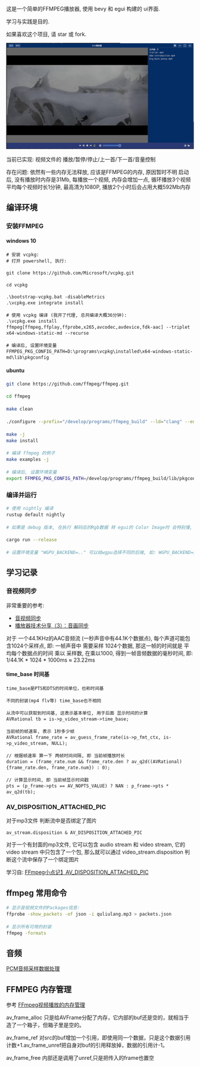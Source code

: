 这是一个简单的FFMPEG播放器, 使用 bevy 和 egui 构建的 ui界面.

学习与实践是目的.

如果喜欢这个项目, 请 star 或 fork.

![](docs/Readme/2022-04-01-19-06-36.png)

当前已实现:
视频文件的 播放/暂停/停止/上一首/下一首/音量控制

存在问题:
依然有一些内存无法释放, 应该是FFMPEG的内存, 原因暂时不明
启动后, 没有播放时内存是31Mb, 每播放一个视频, 内存会增加一点, 循环播放3个视频 平均每个视频时长1分钟, 最高清为1080P, 播放2个小时后会占用大概592Mb内存

## 编译环境

### 安装FFMPEG

#### windows 10

```
# 安装 vcpkg:
# 打开 powershell, 执行:

git clone https://github.com/Microsoft/vcpkg.git

cd vcpkg

.\bootstrap-vcpkg.bat -disableMetrics
.\vcpkg.exe integrate install

# 使用 vcpkg 编译 (我开了代理, 总共编译大概36分钟):
.\vcpkg.exe install ffmpeg[ffmpeg,ffplay,ffprobe,x265,avcodec,avdevice,fdk-aac] --triplet x64-windows-static-md --recurse

# 编译后, 设置环境变量
FFMPEG_PKG_CONFIG_PATH=D:\programs\vcpkg\installed\x64-windows-static-md\lib\pkgconfig
```

#### ubuntu

```sh
git clone https://github.com/ffmpeg/ffmpeg.git

cd ffmpeg

make clean

./configure --prefix="/develop/programs/ffmpeg_build" --ld="clang" --enable-pic --disable-programs --disable-avdevice --disable-postproc --disable-network --disable-schannel --disable-sdl2 --disable-sndio

make -j
make install

# 编译 ffmpeg 的例子
make examples -j

# 编译后, 设置环境变量
export FFMPEG_PKG_CONFIG_PATH=/develop/programs/ffmpeg_build/lib/pkgconfig
```



### 编译并运行

```sh
# 使用 nightly 编译
rustup default nightly

# 如果是 debug 版本, 在执行 解码后的Rgb数据 转 egui的 Color Image时 会特别慢, release版本会有优化

cargo run --release

# 设置环境变量 "WGPU_BACKEND=.." 可以给wgpu选择不同的后端, 如: WGPU_BACKEND=gl, 使用opengl.
```
## 学习记录

### 音视频同步

非常重要的参考:
* [音视频同步](https://www.cnblogs.com/leisure_chn/p/10307089.html)
* [播放器技术分享（3）：音画同步](https://zhuanlan.zhihu.com/p/51924640)

对于 一个44.1KHz的AAC音频流 (一秒声音中有44.1K个数据点), 每个声道可能包含1024个采样点, 即: 一帧声音中 需要采样 1024个数据, 那这一帧的时间就是
平均每个数据点的时间 乘以 采样数, 在乘以1000, 得到一帧音频数据的毫秒时间, 即: 1/44.1K * 1024 * 1000ms ≈ 23.22ms

#### time_base 时间基

    time_base是PTS和DTS的时间单位，也称时间基

    不同的封装(mp4 flv等) time_base也不相同

    从流中可以获取到时间基, 这表示基本单位, 用于后面 显示时间的计算
    AVRational tb = is->p_video_stream->time_base;

    当前帧的帧速率, 表示 1秒多少帧
    AVRational frame_rate = av_guess_frame_rate(is->p_fmt_ctx, is->p_video_stream, NULL);

    // 根据帧速率 算一下 两帧时间间隔, 即 当前帧播放时长
    duration = (frame_rate.num && frame_rate.den ? av_q2d((AVRational){frame_rate.den, frame_rate.num}) : 0);

    // 计算显示时间, 即 当前帧显示时间戳
    pts = (p_frame->pts == AV_NOPTS_VALUE) ? NAN : p_frame->pts * av_q2d(tb);

### AV_DISPOSITION_ATTACHED_PIC

对于mp3文件 判断流中是否绑定了图片

    av_stream.disposition & AV_DISPOSITION_ATTACHED_PIC

对于一个有封面的mp3文件, 它可以包含 audio stream 和 video stream, 它的 video stream 中只包含了一个包, 那么就可以通过 video_stream.disposition 判断这个流中保存了一个绑定图片

学习自: [FFmpeg小点记】AV_DISPOSITION_ATTACHED_PIC](https://segmentfault.com/a/1190000018373504)

## ffmpeg 常用命令

```sh
# 显示音视频文件的Packages信息:
ffprobe -show_packets -of json -i quliulang.mp3 > packets.json

# 显示所有可用的封装
ffmpeg -formats
```

## 音频

[PCM音频采样数据处理](https://blog.csdn.net/leixiaohua1020/article/details/50534316)

## FFMPEG 内存管理

参考 [FFmpeg视频播放的内存管理](https://www.jianshu.com/p/9f45d283d904)

av_frame_alloc
    只是给AVFrame分配了内存，它内部的buf还是空的，就相当于造了一个箱子，但箱子里是空的。

av_frame_ref
    对src的buf增加一个引用，即使用同一个数据，只是这个数据引用计数+1.av_frame_unref把自身对buf的引用释放掉，数据的引用计-1。

av_frame_free
    内部还是调用了unref,只是把传入的frame也置空
